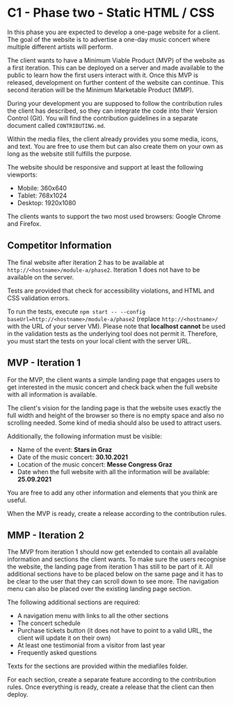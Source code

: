# C1 - Phase two - Static HTML / CSS

In this phase you are expected to develop a one-page website for a client.
The goal of the website is to advertise a one-day music concert where multiple different artists will perform.

The client wants to have a Minimum Viable Product (MVP) of the website as a first iteration. This can be deployed on a server and made
available to the public to learn how the first users interact with it. Once this MVP is released, development on further
content of the website can continue. This second iteration will be the Minimum Marketable Product (MMP).

During your development you are supposed to follow the contribution rules the client has described, so they can
integrate the code into their Version Control (Git). You will find the contribution guidelines in a separate document
called `CONTRIBUTING.md`.

Within the media files, the client already provides you some media, icons, and text.
You are free to use them but can also create them on your own as long as the website still fulfills the purpose.

The website should be responsive and support at least the following viewports:
- Mobile: 360x640
- Tablet: 768x1024
- Desktop: 1920x1080

The clients wants to support the two most used browsers: Google Chrome and Firefox.

## Competitor Information

The final website after iteration 2 has to be available at `http://<hostname>/module-a/phase2`.
Iteration 1 does not have to be available on the server.

Tests are provided that check for accessibility violations, and HTML and CSS validation errors.

To run the tests, execute `npm start -- --config baseUrl=http://<hostname>/module-a/phase2` (replace `http://<hostname>/` with the URL of your server VM).
Please note that **localhost cannot** be used in the validation tests as the underlying tool does not permit it.
Therefore, you must start the tests on your local client with the server URL.

## MVP - Iteration 1

For the MVP, the client wants a simple landing page that engages users to get interested in the music concert
and check back when the full website with all information is available.

The client's vision for the landing page is that the website uses exactly the full width and height of the browser
so there is no empty space and also no scrolling needed.
Some kind of media should also be used to attract users.

Additionally, the following information must be visible:
- Name of the event: **Stars in Graz**
- Date of the music concert: **30.10.2021**
- Location of the music concert: **Messe Congress Graz**
- Date when the full website with all the information will be available: **25.09.2021**

You are free to add any other information and elements that you think are useful.

When the MVP is ready, create a release according to the contribution rules.

## MMP - Iteration 2

The MVP from iteration 1 should now get extended to contain all available information and sections the client wants.
To make sure the users recognise the website, the landing page from iteration 1 has still to be part of it.
All additional sections have to be placed below on the same page and it has to be clear to the user that they can scroll down to see more. The navigation menu can also be placed over the existing landing page section.

The following additional sections are required:
- A navigation menu with links to all the other sections
- The concert schedule
- Purchase tickets button (it does not have to point to a valid URL, the client will update it on their own)
- At least one testimonial from a visitor from last year
- Frequently asked questions

Texts for the sections are provided within the mediafiles folder.

For each section, create a separate feature according to the contribution rules.
Once everything is ready, create a release that the client can then deploy.
